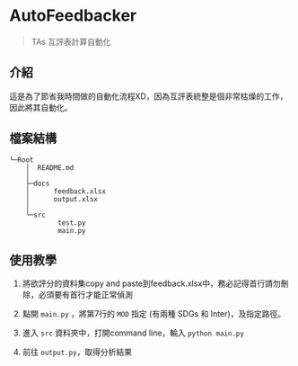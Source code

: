 # AutoFeedbacker

> TAs 互評表計算自動化

## 介紹
這是為了節省我時間做的自動化流程XD，因為互評表統整是個非常枯燥的工作，因此將其自動化。

## 檔案結構

```
└─Root
    │  README.md
    │
    ├─docs
    │      feedback.xlsx
    │      output.xlsx
    │
    └─src
            test.py
            main.py
```

## 使用教學
1. 將欲評分的資料集copy and paste到feedback.xlsx中，務必記得首行請勿刪除，必須要有首行才能正常偵測

2. 點開 `main.py` ，將第7行的 `MOD` 指定 (有兩種 SDGs 和 Inter)，及指定路徑。

3. 進入 `src` 資料夾中，打開command line，輸入 `python main.py`

4. 前往 `output.py`，取得分析結果 